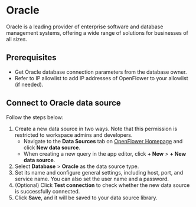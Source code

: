 # Oracle

Oracle is a leading provider of enterprise software and database management systems, offering a wide range of solutions for businesses of all sizes.

## Prerequisites

* Get Oracle database connection parameters from the database owner.
* Refer to IP allowlist to add IP addresses of OpenFlower to your allowlist (if needed).

## Connect to Oracle data source

Follow the steps below:

1. Create a new data source in two ways. Note that this permission is restricted to workspace admins and developers.
   * Navigate to the **Data Sources** tab on [OpenFlower Homepage](https://prod-us1.openflower.org) and click **New data source**.
   * When creating a new query in the app editor, click **+ New** > **+ New data source**.
2. Select **Database** > **Oracle** as the data source type.
3. Set its name and configure general settings, including host, port, and service name. You can also set the user name and a password.
4. (Optional) Click **Test connection** to check whether the new data source is successfully connected.
5. Click **Save**, and it will be saved to your data source library.
